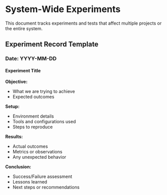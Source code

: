 # System-Wide Experiments

This document tracks experiments and tests that affect multiple projects or the entire system.

## Experiment Record Template

### Date: YYYY-MM-DD
#### Experiment Title

**Objective:**
- What we are trying to achieve
- Expected outcomes

**Setup:**
- Environment details
- Tools and configurations used
- Steps to reproduce

**Results:**
- Actual outcomes
- Metrics or observations
- Any unexpected behavior

**Conclusion:**
- Success/Failure assessment
- Lessons learned
- Next steps or recommendations
